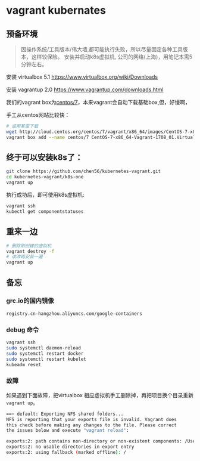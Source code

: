 # vagrant kubernates

## 预备环境

> 因操作系统/工具版本/伟大墙,都可能执行失败，所以尽量固定各种工具版本，这样较保险。
> 安装并启动k8s虚拟机, 公司的网络(上海)，用笔记本需5分钟左右。

安装 virtualbox 5.1 <https://www.virtualbox.org/wiki/Downloads>

安装 vagrantup 2.0 <https://www.vagrantup.com/downloads.html>

我们的vagrant box为[centos/7](https://app.vagrantup.com/centos/boxes/7)，本来vagrant会自动下载基础box,但，好慢啊，

手工从centos网站比较快：

```bash
# 或用某雷下载
wget http://cloud.centos.org/centos/7/vagrant/x86_64/images/CentOS-7-x86_64-Vagrant-1708_01.VirtualBox.box
vagrant box add --name centos/7 CentOS-7-x86_64-Vagrant-1708_01.VirtualBox.box
```


## 终于可以安装k8s了：

```bash
git clone https://github.com/chen56/kubernetes-vagrant.git
cd kubernetes-vagrant/k8s-one
vagrant up
```

执行成功后，即可使用k8s虚拟机:

```bash
vagrant ssh
kubectl get componentstatuses
```

## 重来一边

```bash
# 删除刚创建的虚拟机
vagrant destroy -f
# 改改再安装一遍
vagrant up
```

## 备忘

### grc.io的国内镜像

`registry.cn-hangzhou.aliyuncs.com/google-containers`

### debug 命令

```bash
vagrant ssh
sudo systemctl daemon-reload
sudo systemctl restart docker
sudo systemctl restart kubelet
kubeadm reset
```

### 故障

如果遇到下面故障，把virtualbox 相应虚拟机手工删除掉，再把项目换个目录重新`vagrant up`。

```bash
==> default: Exporting NFS shared folders...
NFS is reporting that your exports file is invalid. Vagrant does
this check before making any changes to the file. Please correct
the issues below and execute "vagrant reload":

exports:2: path contains non-directory or non-existent components: /Users/cc/git/chen56/env/k8s-one
exports:2: no usable directories in export entry
exports:2: using fallback (marked offline): /
```